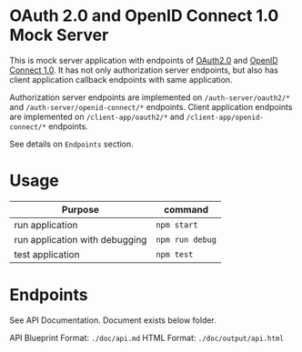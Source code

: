 # OAuth 2.0 and OpenID Connect 1.0 Mock Server

This is mock server application with endpoints of [OAuth2.0](https://tools.ietf.org/html/rfc6749) and [OpenID Connect 1.0](http://openid.net/connect/).
It has not only authorization server endpoints, but also has client application callback endpoints with same application.

Authorization server endpoints are implemented on `/auth-server/oauth2/*` and `/auth-server/openid-connect/*` endpoints.
Client application endpoints are implemented on `/client-app/oauth2/*` and `/client-app/openid-connect/*` endpoints.

See details on `Endpoints` section.

# Usage

| Purpose         | command     |
|-----------------|-------------|
| run application | `npm start` |
| run application with debugging | `npm run debug` |
| test application | `npm test` |

# Endpoints

See API Documentation. Document exists below folder.

API Blueprint Format: `./doc/api.md`
HTML Format: `./doc/output/api.html`

